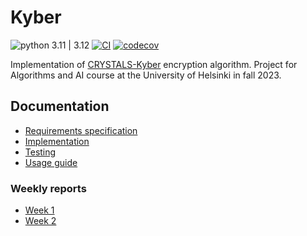 # Kyber

![python 3.11 | 3.12](https://img.shields.io/badge/python-3.11_%7C_3.12-blue)
[![CI](https://github.com/PyryL/kyber/actions/workflows/main.yml/badge.svg)](https://github.com/PyryL/kyber/actions/workflows/main.yml)
[![codecov](https://codecov.io/gh/PyryL/kyber/graph/badge.svg?token=MXM7CFK9YQ)](https://codecov.io/gh/PyryL/kyber)

Implementation of [CRYSTALS-Kyber](https://pq-crystals.org/kyber/index.shtml) encryption algorithm. Project for Algorithms and AI course at the University of Helsinki in fall 2023.

## Documentation

* [Requirements specification](docs/requirements.md)
* [Implementation]()
* [Testing](docs/tests.md)
* [Usage guide](docs/usage.md)

### Weekly reports

* [Week 1](docs/week-1.md)
* [Week 2](docs/week-2.md)

